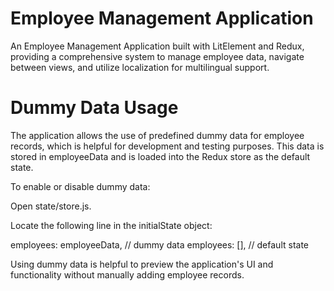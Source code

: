 # Employee Management Application
An Employee Management Application built with LitElement and Redux, providing a comprehensive system to manage employee data, navigate between views, and utilize localization for multilingual support.


# Dummy Data Usage
The application allows the use of predefined dummy data for employee records, which is helpful for development and testing purposes. This data is stored in employeeData and is loaded into the Redux store as the default state.

To enable or disable dummy data:

Open state/store.js.

Locate the following line in the initialState object:


employees: employeeData, // dummy data
employees: [], // default state

Using dummy data is helpful to preview the application's UI and functionality without manually adding employee records.

